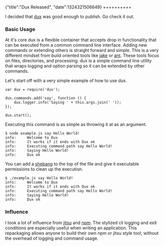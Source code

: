 {"title":"Dux Released", "date":1324321506649}
++++++++++

I decided that [dux][joshkehn/dux] was good enough to publish. Go check it out.

### Basic Usage

At it's core dux is a flexible container that accepts drop in functionality that can be executed from a common command line interface. Adding new commands or extending others is straight forward and simple. This is a very different mindset from build oriented tools like [jake][jcoglan/jake] or [ant][ant]. These tools focus on files, directories, and processing. dux is a simple command line utility that wraps logging and option parsing so it can be extended by other commands. 

Let's start off with a very simple example of how to use dux. 

    var dux = require('dux');

    dux.commands.add('say', function () {
        dux.logger.info('Saying ' + this.args.join(' '));
    });

    dux.start();

Executing this command is as simple as throwing it at as an argument.

    $ node example.js say Hello World!
    info:     Welcome to Dux
    info:     It works if it ends with Dux ok
    info:     Executing command path say Hello World!
    info:     Saying Hello World!
    info:     Dux ok

You can add a [shebang][wiki/shebang] to the top of the file and give it executable permissions to clean up the execution.

    $ ./example.js say Hello World!
    info:     Welcome to Dux
    info:     It works if it ends with Dux ok
    info:     Executing command path say Hello World!
    info:     Saying Hello World!
    info:     Dux ok

### Influence

I took a lot of influence from [jitsu][nodejitsu/jitsu] and [npm][npmjs]. The stylized cli logging and exit conditions are especially useful when writing an application. This repackaging allows anyone to build their own npm or jitsu style tool, without the overhead of logging and command usage.

[joshkehn/dux]: https://github.com/joshkehn/dux
[jcoglan/jake]: https://github.com/jcoglan/jake
[ant]: http://ant.apache.org/
[nodejitsu/jitsu]: https://github.com/nodejitsu/jitsu
[npmjs]: http://npmjs.org/
[wiki/shebang]: http://en.wikipedia.org/wiki/Shebang_(Unix)